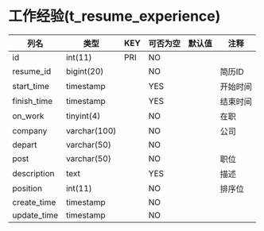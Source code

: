 # 工作经验(t_resume_experience)
| 列名 | 类型 | KEY | 可否为空 | 默认值 | 注释 |
| ---- | ---- | ---- | ---- | ---- | ----  |
| id | int(11) | PRI | NO |  |  |
| resume_id | bigint(20) |  | NO |  | 简历ID |
| start_time | timestamp |  | YES |  | 开始时间 |
| finish_time | timestamp |  | YES |  | 结束时间 |
| on_work | tinyint(4) |  | NO |  | 在职 |
| company | varchar(100) |  | NO |  | 公司 |
| depart | varchar(50) |  | NO |  |  |
| post | varchar(50) |  | NO |  | 职位 |
| description | text |  | YES |  | 描述 |
| position | int(11) |  | NO |  | 排序位 |
| create_time | timestamp |  | NO |  |  |
| update_time | timestamp |  | NO |  |  |